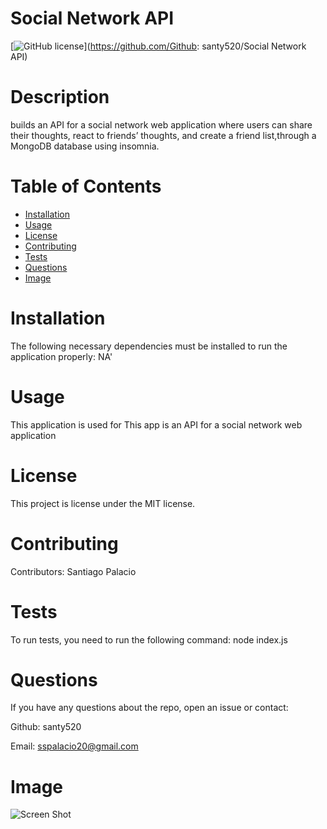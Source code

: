 
  # Social Network API
  [![GitHub license](https://img.shields.io/badge/license-MIT-blue.svg)](https://github.com/Github: santy520/Social Network API)
  
  # Description
  
  builds an API for a social network web application where users can share their thoughts, react to friends’ thoughts, and create a friend list,through a MongoDB database using insomnia.
  
  # Table of Contents 
  
  * [Installation](#installation)
  * [Usage](#usage)
  * [License](#license)
  * [Contributing](#contributing)
  * [Tests](#tests)
  * [Questions](#questions)
  * [Image](#image)
  
  # Installation
  
  The following necessary dependencies must be installed to run the application properly: NA'
  
  # Usage
  
  This application is used for This app is an API for a social network web application
  
  # License
  
  This project is license under the MIT license.
  
  # Contributing
  
  Contributors: Santiago Palacio
  
  # Tests
  
  To run tests, you need to run the following command: node index.js
  
  # Questions
  
  If you have any questions about the repo, open an issue or contact:
  
  Github: santy520 
  
  Email: sspalacio20@gmail.com

  # Image

  ![Screen Shot](./Assets/Screenshot%202024-06-09%20at%2011.11.03 PM.png)
  